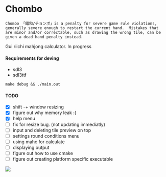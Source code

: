 # Chombo 
`Chombo 「錯和/チョンボ」is a penalty for severe game rule violations, generally severe enough to restart the current hand. 
Mistakes that are minor and/or correctable, such as drawing the wrong tile, can be given a dead hand penalty instead.`

Gui riichi mahjong calculator. In progress

#### Requirements for deving
- sdl3
- sdl3ttf
```
make debug && ./main.out
```

#### TODO
- [x] shift -+ window resizing
- [x] figure out why memory leak :(
- [x] help menu 
- [ ] fix for resize bug. (not updating immediatly) 
- [ ] input and deleting tile preview on top
- [ ] settings round conditions menu
- [ ] using mahc for calculate
- [ ] displaying output
- [ ] figure out how to use cmake
- [ ] figure out creating platform specific executable

![](https://c.tenor.com/zjDqzQSRxTkAAAAd/tenor.gif)

